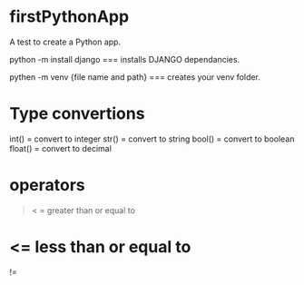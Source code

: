 # firstPythonApp

A test to create a Python app.

python -m install django === installs DJANGO dependancies.

pythen -m venv {file name and path} === creates your venv folder.

# Type convertions

int() = convert to integer
str() = convert to string
bool() = convert to boolean
float() = convert to decimal

# operators

> <
> = greater than or equal to

# <= less than or equal to

!=
